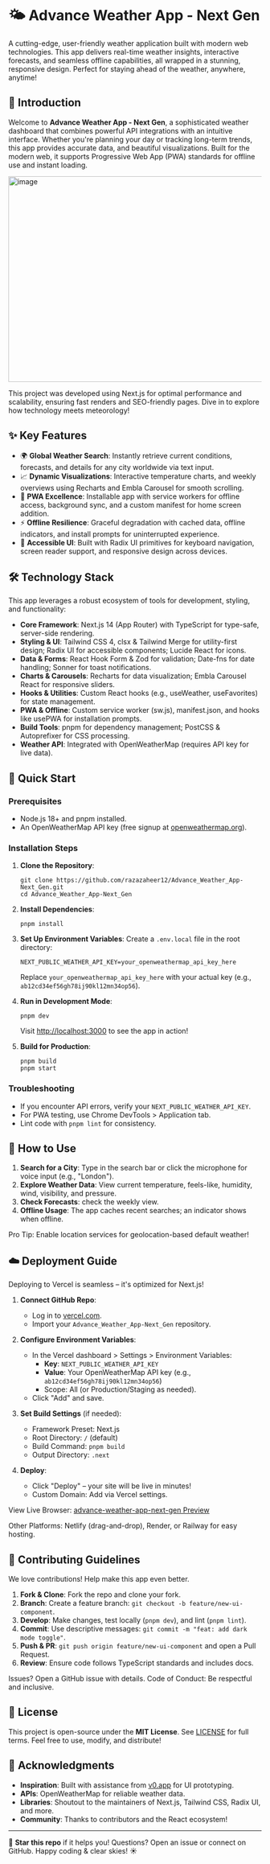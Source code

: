 # 🌤️ Advance Weather App - Next Gen

A cutting-edge, user-friendly weather application built with modern web technologies. This app delivers real-time weather insights, interactive forecasts, and seamless offline capabilities, all wrapped in a stunning, responsive design. Perfect for staying ahead of the weather, anywhere, anytime!

## 📖 Introduction

Welcome to **Advance Weather App - Next Gen**, a sophisticated weather dashboard that combines powerful API integrations with an intuitive interface. Whether you're planning your day or tracking long-term trends, this app provides accurate data, and beautiful visualizations. Built for the modern web, it supports Progressive Web App (PWA) standards for offline use and instant loading.

<img width="934" height="409" alt="image" src="https://github.com/user-attachments/assets/3d3b99cb-b67e-4689-83db-b18311feb3af" />


This project was developed using Next.js for optimal performance and scalability, ensuring fast renders and SEO-friendly pages. Dive in to explore how technology meets meteorology!

## ✨ Key Features

- 🌍 **Global Weather Search**: Instantly retrieve current conditions, forecasts, and details for any city worldwide via text input.
- 📈 **Dynamic Visualizations**: Interactive temperature charts,  and weekly overviews using Recharts and Embla Carousel for smooth scrolling.
- 📱 **PWA Excellence**: Installable app with service workers for offline access, background sync, and a custom manifest for home screen addition.
- ⚡ **Offline Resilience**: Graceful degradation with cached data, offline indicators, and install prompts for uninterrupted experience.
- 🎨 **Accessible UI**: Built with Radix UI primitives for keyboard navigation, screen reader support, and responsive design across devices.

## 🛠 Technology Stack

This app leverages a robust ecosystem of tools for development, styling, and functionality:

- **Core Framework**: Next.js 14 (App Router) with TypeScript for type-safe, server-side rendering.
- **Styling & UI**: Tailwind CSS 4, clsx & Tailwind Merge for utility-first design; Radix UI for accessible components; Lucide React for icons.
- **Data & Forms**: React Hook Form & Zod for validation; Date-fns for date handling; Sonner for toast notifications.
- **Charts & Carousels**: Recharts for data visualization; Embla Carousel React for responsive sliders.
- **Hooks & Utilities**: Custom React hooks (e.g., useWeather, useFavorites) for state management.
- **PWA & Offline**: Custom service worker (sw.js), manifest.json, and hooks like usePWA for installation prompts.
- **Build Tools**: pnpm for dependency management; PostCSS & Autoprefixer for CSS processing.
- **Weather API**: Integrated with OpenWeatherMap (requires API key for live data).

## 🚀 Quick Start

### Prerequisites
- Node.js 18+ and pnpm installed.
- An OpenWeatherMap API key (free signup at [openweathermap.org](https://openweathermap.org/api)).

### Installation Steps

1. **Clone the Repository**:
   ```
   git clone https://github.com/razazaheer12/Advance_Weather_App-Next_Gen.git
   cd Advance_Weather_App-Next_Gen
   ```

2. **Install Dependencies**:
   ```
   pnpm install
   ```

3. **Set Up Environment Variables**:
   Create a `.env.local` file in the root directory:
   ```
   NEXT_PUBLIC_WEATHER_API_KEY=your_openweathermap_api_key_here
   ```
   Replace `your_openweathermap_api_key_here` with your actual key (e.g., `ab12cd34ef56gh78ij90kl12mn34op56`).

4. **Run in Development Mode**:
   ```
   pnpm dev
   ```
   Visit [http://localhost:3000](http://localhost:3000) to see the app in action!

5. **Build for Production**:
   ```
   pnpm build
   pnpm start
   ```

### Troubleshooting
- If you encounter API errors, verify your `NEXT_PUBLIC_WEATHER_API_KEY`.
- For PWA testing, use Chrome DevTools > Application tab.
- Lint code with `pnpm lint` for consistency.

## 📱 How to Use

1. **Search for a City**: Type in the search bar or click the microphone for voice input (e.g., "London").
2. **Explore Weather Data**: View current temperature, feels-like, humidity, wind, visibility, and pressure.
3. **Check Forecasts**: check the weekly view.
4. **Offline Usage**: The app caches recent searches; an indicator shows when offline.

Pro Tip: Enable location services for geolocation-based default weather!

## ☁️ Deployment Guide

Deploying to Vercel is seamless – it's optimized for Next.js!

1. **Connect GitHub Repo**:
   - Log in to [vercel.com](https://vercel.com).
   - Import your `Advance_Weather_App-Next_Gen` repository.

2. **Configure Environment Variables**:
   - In the Vercel dashboard > Settings > Environment Variables:
     - **Key**: `NEXT_PUBLIC_WEATHER_API_KEY`
     - **Value**: Your OpenWeatherMap API key (e.g., `ab12cd34ef56gh78ij90kl12mn34op56`)
     - Scope: All (or Production/Staging as needed).
   - Click "Add" and save.

3. **Set Build Settings** (if needed):
   - Framework Preset: Next.js
   - Root Directory: `/` (default)
   - Build Command: `pnpm build`
   - Output Directory: `.next`

4. **Deploy**:
   - Click "Deploy" – your site will be live in minutes!
   - Custom Domain: Add via Vercel settings.

View Live Browser: [advance-weather-app-next-gen Preview](https://advance-weather-app-next-gen.vercel.app/)

Other Platforms: Netlify (drag-and-drop), Render, or Railway for easy hosting.

## 🤝 Contributing Guidelines

We love contributions! Help make this app even better.

1. **Fork & Clone**: Fork the repo and clone your fork.
2. **Branch**: Create a feature branch: `git checkout -b feature/new-ui-component`.
3. **Develop**: Make changes, test locally (`pnpm dev`), and lint (`pnpm lint`).
4. **Commit**: Use descriptive messages: `git commit -m "feat: add dark mode toggle"`.
5. **Push & PR**: `git push origin feature/new-ui-component` and open a Pull Request.
6. **Review**: Ensure code follows TypeScript standards and includes docs.

Issues? Open a GitHub issue with details. Code of Conduct: Be respectful and inclusive.

## 📜 License

This project is open-source under the **MIT License**. See [LICENSE](LICENSE) for full terms. Feel free to use, modify, and distribute!

## 👏 Acknowledgments

- **Inspiration**: Built with assistance from [v0.app](https://v0.app) for UI prototyping.
- **APIs**: OpenWeatherMap for reliable weather data.
- **Libraries**: Shoutout to the maintainers of Next.js, Tailwind CSS, Radix UI, and more.
- **Community**: Thanks to contributors and the React ecosystem!

---

🌟 **Star this repo** if it helps you! Questions? Open an issue or connect on GitHub. Happy coding & clear skies! ☀️
